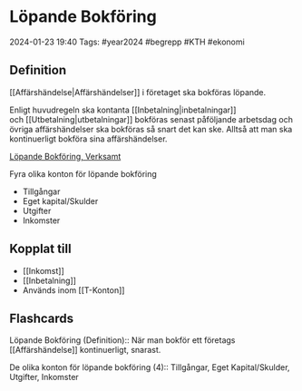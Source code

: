 # Löpande Bokföring

2024-01-23 19:40
Tags: #year2024 #begrepp #KTH #ekonomi

## Definition

[[Affärshändelse|Affärshändelser]] i företaget ska bokföras löpande.

Enligt huvudregeln ska kontanta [[Inbetalning|inbetalningar]] och [[Utbetalning|utbetalningar]] bokföras senast påföljande arbetsdag och övriga affärshändelser ska bokföras så snart det kan ske. Alltså att man ska kontinuerligt bokföra sina affärshändelser.

[Löpande Bokföring, Verksamt](https://www.verksamt.se/driva/ekonomi-och-bokforing/lopande-bokforing)

Fyra olika konton för löpande bokföring

- Tillgångar
- Eget kapital/Skulder
- Utgifter
- Inkomster

## Kopplat till

- [[Inkomst]]
- [[Inbetalning]]
- Används inom [[T-Konton]]

## Flashcards

Löpande Bokföring (Definition):: När man bokför ett företags [[Affärshändelse]] kontinuerligt, snarast.

De olika konton för löpande bokföring (4):: Tillgångar, Eget Kapital/Skulder, Utgifter, Inkomster
